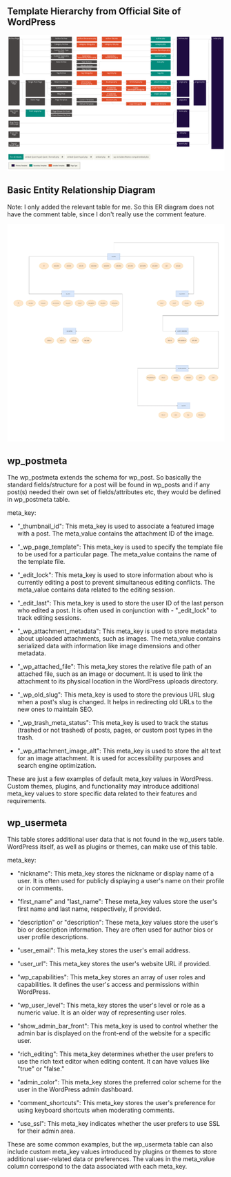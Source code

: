 ## Template Hierarchy from Official Site of WordPress

![Template Hierarchy](template_hierarchy.png)

## Basic Entity Relationship Diagram
    
Note: I only added the relevant table for me. So this ER diagram does not have the comment table, since I don't really use the comment feature.

![WP ER Diagram](WP-ER.png)

## wp_postmeta

The wp_postmeta extends the schema for wp_post. So basically the standard fields/structure for a post will be found in wp_posts and if any post(s) needed their own set of fields/attributes etc, they would be defined in wp_postmeta table.


meta_key:

- "_thumbnail_id": This meta_key is used to associate a featured image with a post. The meta_value contains the attachment ID of the image.

- "_wp_page_template": This meta_key is used to specify the template file to be used for a particular page. The meta_value contains the name of the template file.

- "_edit_lock": This meta_key is used to store information about who is currently editing a post to prevent simultaneous editing conflicts. The meta_value contains data related to the editing session.

- "_edit_last": This meta_key is used to store the user ID of the last person who edited a post. It is often used in conjunction with - "_edit_lock" to track editing sessions.

- "_wp_attachment_metadata": This meta_key is used to store metadata about uploaded attachments, such as images. The meta_value contains serialized data with information like image dimensions and other metadata.

- "_wp_attached_file": This meta_key stores the relative file path of an attached file, such as an image or document. It is used to link the attachment to its physical location in the WordPress uploads directory.

- "_wp_old_slug": This meta_key is used to store the previous URL slug when a post's slug is changed. It helps in redirecting old URLs to the new ones to maintain SEO.

- "_wp_trash_meta_status": This meta_key is used to track the status (trashed or not trashed) of posts, pages, or custom post types in the trash.

- "_wp_attachment_image_alt": This meta_key is used to store the alt text for an image attachment. It is used for accessibility purposes and search engine optimization.


These are just a few examples of default meta_key values in WordPress. Custom themes, plugins, and functionality may introduce additional meta_key values to store specific data related to their features and requirements.


## wp_usermeta

This table stores additional user data that is not found in the wp_users table. WordPress itself, as well as plugins or themes, can make use of this table.


meta_key:

- "nickname": This meta_key stores the nickname or display name of a user. It is often used for publicly displaying a user's name on their profile or in comments.

- "first_name" and "last_name": These meta_key values store the user's first name and last name, respectively, if provided.

- "description" or "description": These meta_key values store the user's bio or description information. They are often used for author bios or user profile descriptions.

- "user_email": This meta_key stores the user's email address.

- "user_url": This meta_key stores the user's website URL if provided.

- "wp_capabilities": This meta_key stores an array of user roles and capabilities. It defines the user's access and permissions within WordPress.

- "wp_user_level": This meta_key stores the user's level or role as a numeric value. It is an older way of representing user roles.

- "show_admin_bar_front": This meta_key is used to control whether the admin bar is displayed on the front-end of the website for a specific user.

- "rich_editing": This meta_key determines whether the user prefers to use the rich text editor when editing content. It can have values like "true" or "false."

- "admin_color": This meta_key stores the preferred color scheme for the user in the WordPress admin dashboard.

- "comment_shortcuts": This meta_key stores the user's preference for using keyboard shortcuts when moderating comments.

- "use_ssl": This meta_key indicates whether the user prefers to use SSL for their admin area.


These are some common examples, but the wp_usermeta table can also include custom meta_key values introduced by plugins or themes to store additional user-related data or preferences. The values in the meta_value column correspond to the data associated with each meta_key.
